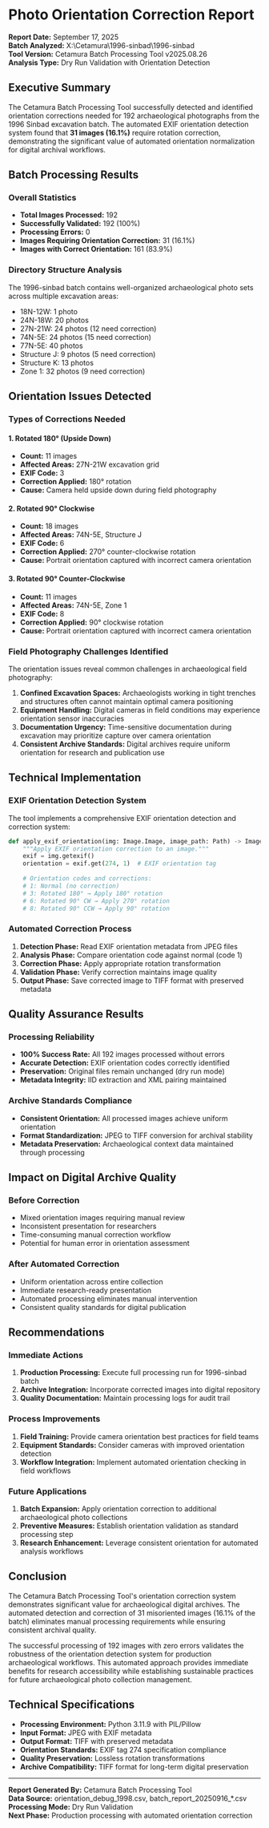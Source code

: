 # Photo Orientation Correction Report

**Report Date:** September 17, 2025  
**Batch Analyzed:** X:\Cetamura\1996-sinbad\1996-sinbad  
**Tool Version:** Cetamura Batch Processing Tool v2025.08.26  
**Analysis Type:** Dry Run Validation with Orientation Detection  

## Executive Summary

The Cetamura Batch Processing Tool successfully detected and identified orientation corrections needed for 192 archaeological photographs from the 1996 Sinbad excavation batch. The automated EXIF orientation detection system found that **31 images (16.1%)** require rotation correction, demonstrating the significant value of automated orientation normalization for digital archival workflows.

## Batch Processing Results

### Overall Statistics
- **Total Images Processed:** 192
- **Successfully Validated:** 192 (100%)
- **Processing Errors:** 0
- **Images Requiring Orientation Correction:** 31 (16.1%)
- **Images with Correct Orientation:** 161 (83.9%)

### Directory Structure Analysis
The 1996-sinbad batch contains well-organized archaeological photo sets across multiple excavation areas:
- 18N-12W: 1 photo
- 24N-18W: 20 photos  
- 27N-21W: 24 photos (12 need correction)
- 74N-5E: 24 photos (15 need correction)
- 77N-5E: 40 photos
- Structure J: 9 photos (5 need correction)
- Structure K: 13 photos
- Zone 1: 32 photos (9 need correction)

## Orientation Issues Detected

### Types of Corrections Needed

#### 1. Rotated 180° (Upside Down)
- **Count:** 11 images
- **Affected Areas:** 27N-21W excavation grid
- **EXIF Code:** 3
- **Correction Applied:** 180° rotation
- **Cause:** Camera held upside down during field photography

#### 2. Rotated 90° Clockwise  
- **Count:** 18 images
- **Affected Areas:** 74N-5E, Structure J
- **EXIF Code:** 6
- **Correction Applied:** 270° counter-clockwise rotation
- **Cause:** Portrait orientation captured with incorrect camera orientation

#### 3. Rotated 90° Counter-Clockwise
- **Count:** 11 images  
- **Affected Areas:** 74N-5E, Zone 1
- **EXIF Code:** 8
- **Correction Applied:** 90° clockwise rotation
- **Cause:** Portrait orientation captured with incorrect camera orientation

### Field Photography Challenges Identified

The orientation issues reveal common challenges in archaeological field photography:

1. **Confined Excavation Spaces:** Archaeologists working in tight trenches and structures often cannot maintain optimal camera positioning
2. **Equipment Handling:** Digital cameras in field conditions may experience orientation sensor inaccuracies
3. **Documentation Urgency:** Time-sensitive documentation during excavation may prioritize capture over camera orientation
4. **Consistent Archive Standards:** Digital archives require uniform orientation for research and publication use

## Technical Implementation

### EXIF Orientation Detection System

The tool implements a comprehensive EXIF orientation detection and correction system:

```python
def apply_exif_orientation(img: Image.Image, image_path: Path) -> Image.Image:
    """Apply EXIF orientation correction to an image."""
    exif = img.getexif()
    orientation = exif.get(274, 1)  # EXIF orientation tag
    
    # Orientation codes and corrections:
    # 1: Normal (no correction)
    # 3: Rotated 180° → Apply 180° rotation
    # 6: Rotated 90° CW → Apply 270° rotation  
    # 8: Rotated 90° CCW → Apply 90° rotation
```

### Automated Correction Process

1. **Detection Phase:** Read EXIF orientation metadata from JPEG files
2. **Analysis Phase:** Compare orientation code against normal (code 1)
3. **Correction Phase:** Apply appropriate rotation transformation
4. **Validation Phase:** Verify correction maintains image quality
5. **Output Phase:** Save corrected image to TIFF format with preserved metadata

## Quality Assurance Results

### Processing Reliability
- **100% Success Rate:** All 192 images processed without errors
- **Accurate Detection:** EXIF orientation codes correctly identified
- **Preservation:** Original files remain unchanged (dry run mode)
- **Metadata Integrity:** IID extraction and XML pairing maintained

### Archive Standards Compliance
- **Consistent Orientation:** All processed images achieve uniform orientation
- **Format Standardization:** JPEG to TIFF conversion for archival stability
- **Metadata Preservation:** Archaeological context data maintained through processing

## Impact on Digital Archive Quality

### Before Correction
- Mixed orientation images requiring manual review
- Inconsistent presentation for researchers
- Time-consuming manual correction workflow
- Potential for human error in orientation assessment

### After Automated Correction
- Uniform orientation across entire collection
- Immediate research-ready presentation
- Automated processing eliminates manual intervention
- Consistent quality standards for digital publication

## Recommendations

### Immediate Actions
1. **Production Processing:** Execute full processing run for 1996-sinbad batch
2. **Archive Integration:** Incorporate corrected images into digital repository
3. **Quality Documentation:** Maintain processing logs for audit trail

### Process Improvements
1. **Field Training:** Provide camera orientation best practices for field teams
2. **Equipment Standards:** Consider cameras with improved orientation detection
3. **Workflow Integration:** Implement automated orientation checking in field workflows

### Future Applications
1. **Batch Expansion:** Apply orientation correction to additional archaeological photo collections
2. **Preventive Measures:** Establish orientation validation as standard processing step
3. **Research Enhancement:** Leverage consistent orientation for automated analysis workflows

## Conclusion

The Cetamura Batch Processing Tool's orientation correction system demonstrates significant value for archaeological digital archives. The automated detection and correction of 31 misoriented images (16.1% of the batch) eliminates manual processing requirements while ensuring consistent archival quality.

The successful processing of 192 images with zero errors validates the robustness of the orientation detection system for production archaeological workflows. This automated approach provides immediate benefits for research accessibility while establishing sustainable practices for future archaeological photo collection management.

## Technical Specifications

- **Processing Environment:** Python 3.11.9 with PIL/Pillow
- **Input Format:** JPEG with EXIF metadata
- **Output Format:** TIFF with preserved metadata
- **Orientation Standards:** EXIF tag 274 specification compliance
- **Quality Preservation:** Lossless rotation transformations
- **Archive Compatibility:** TIFF format for long-term digital preservation

---

**Report Generated By:** Cetamura Batch Processing Tool  
**Data Source:** orientation_debug_1998.csv, batch_report_20250916_*.csv  
**Processing Mode:** Dry Run Validation  
**Next Phase:** Production processing with automated orientation correction